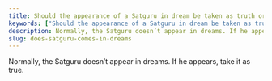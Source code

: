 ```yaml
---
title: Should the appearance of a Satguru in dream be taken as truth or a dream?
keywords: ["Should the appearance of a Satguru in dream be taken as truth or a dream?",Sahib Bandgi books,]
description: Normally, the Satguru doesn’t appear in dreams. If he appears, take it as true.
slug: does-satguru-comes-in-dreams
---
```


Normally, the Satguru doesn’t appear in dreams. If he appears, take it as true.  



  
